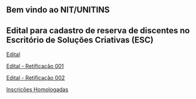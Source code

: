 ## Bem vindo ao NIT/UNITINS

## Edital para cadastro de reserva de discentes no Escritório de Soluções Criativas (ESC)

[Edital](https://nitunitins.github.io/nit/edital0012019.pdf)

[Edital - Retificação 001](https://nitunitins.github.io/nit/edital0012019_retificacao001.pdf)

[Edital - Retificação 002](https://nitunitins.github.io/nit/edital0012019_retificacao002.pdf)

[Inscrições Homologadas](https://nitunitins.github.io/nit/edital0012019_inscricoeshomologadas.pdf)
